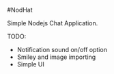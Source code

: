 #NodHat

Simple Nodejs Chat Application. 

TODO:
- Notification sound on/off option
- Smiley and image importing
- Simple UI


